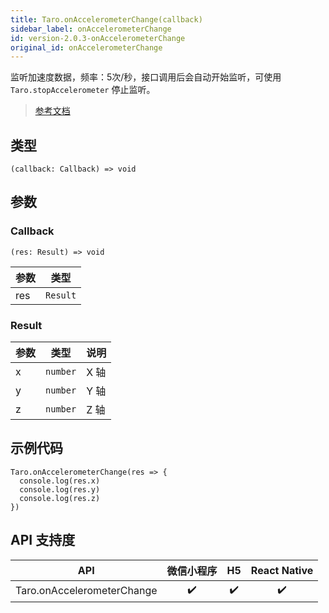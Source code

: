 ```yaml
---
title: Taro.onAccelerometerChange(callback)
sidebar_label: onAccelerometerChange
id: version-2.0.3-onAccelerometerChange
original_id: onAccelerometerChange
---
```


监听加速度数据，频率：5次/秒，接口调用后会自动开始监听，可使用 `Taro.stopAccelerometer` 停止监听。

> [参考文档](https://developers.weixin.qq.com/miniprogram/dev/api/device/accelerometer/wx.onAccelerometerChange.html)

## 类型

```tsx
(callback: Callback) => void
```

## 参数

### Callback

```tsx
(res: Result) => void
```

| 参数 | 类型 |
| --- | --- |
| res | `Result` |

### Result

| 参数 | 类型 | 说明 |
| --- | --- | --- |
| x | `number` | X 轴 |
| y | `number` | Y 轴 |
| z | `number` | Z 轴 |

## 示例代码

```tsx
Taro.onAccelerometerChange(res => {
  console.log(res.x)
  console.log(res.y)
  console.log(res.z)
})
```

## API 支持度

| API | 微信小程序 | H5 | React Native |
| :---: | :---: | :---: | :---: |
| Taro.onAccelerometerChange | ✔️ | ✔️ | ✔️ |
